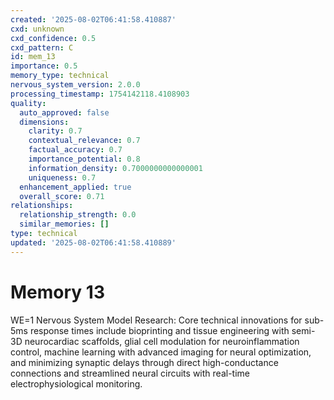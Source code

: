 ```yaml
---
created: '2025-08-02T06:41:58.410887'
cxd: unknown
cxd_confidence: 0.5
cxd_pattern: C
id: mem_13
importance: 0.5
memory_type: technical
nervous_system_version: 2.0.0
processing_timestamp: 1754142118.4108903
quality:
  auto_approved: false
  dimensions:
    clarity: 0.7
    contextual_relevance: 0.7
    factual_accuracy: 0.7
    importance_potential: 0.8
    information_density: 0.7000000000000001
    uniqueness: 0.7
  enhancement_applied: true
  overall_score: 0.71
relationships:
  relationship_strength: 0.0
  similar_memories: []
type: technical
updated: '2025-08-02T06:41:58.410889'
---
```


# Memory 13

WE=1 Nervous System Model Research: Core technical innovations for sub-5ms response times include bioprinting and tissue engineering with semi-3D neurocardiac scaffolds, glial cell modulation for neuroinflammation control, machine learning with advanced imaging for neural optimization, and minimizing synaptic delays through direct high-conductance connections and streamlined neural circuits with real-time electrophysiological monitoring.
